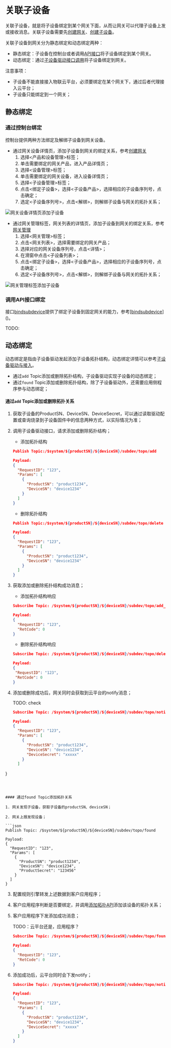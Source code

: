 # 关联子设备

关联子设备，就是将子设备绑定到某个网关下面，从而让网关可以代理子设备上发或接收消息。关联子设备需要先[创建网关]()、[创建子设备]()。

关联子设备到网关分为静态绑定和动态绑定两种：

- 静态绑定：子设备在控制台或者调用[API接口]()将子设备绑定到某个网关。
- 动态绑定：通过[子设备驱动接口调用]()将子设备绑定到网关。

注意事项：

- 子设备不能直接接入物联云平台，必须要绑定在某个网关下，通过后者代理接入云平台；
- 子设备只能绑定到一个网关；



## 静态绑定

### 通过控制台绑定

控制台提供两种方法绑定及解绑子设备到网关设备。

- 通过网关设备详情页，添加子设备到网关的绑定关系，参考[创建网关]()
  1. 选择<产品和设备管理>标签；
  2. 单击需要绑定的网关产品，进入产品详情页；
  3. 选择<设备管理>标签；
  4. 单击需要绑定的网关设备，进入设备详情页；
  5. 选择<子设备管理>标签；
  6. 点击<绑定子设备>，选择<子设备产品>，选择相应的子设备序列号，点击确定；
  7. 选定<子设备序列号>，点击<解绑>，则解绑子设备与网关的拓扑关系；

![网关设备详情页添加子设备](../../images/网关设备详情页添加子设备.png)

- 通过网关管理标签，网关列表的详情页，添加子设备到网关的绑定关系，参考[网关管理]()
  1. 选择<网关管理>标签；
  2. 点击<网关列表>，选择需要绑定的网关产品；
  3. 选择对应的网关设备序列号，点击<详情>；
  4. 在滑窗中点击<子设备列表>；
  5. 点击<绑定子设备>，选择<子设备产品>，选择相应的子设备序列号，点击确定；
  6. 选定<子设备序列号>，点击<解绑>，则解绑子设备与网关的拓扑关系；

![网关管理标签添加子设备](../../images/网关管理标签添加子设备.png)

### 调用API接口绑定

接口[bindsubdevice]()提供了绑定子设备到固定网关的能力，参考[[bindsubdevice]()]()。

TODO:

## 动态绑定

动态绑定是指由子设备驱动发起添加子设备拓扑结构，动态绑定详情可以参考[子设备驱动与接入]()。

- 通过`add` Topic添加或删除拓扑结构，子设备驱动实现子设备的动态绑定；
- 通过`found` Topic添加或删除拓扑结构，除了子设备驱动外，还需要应用侧程序参与动态绑定；

#### 通过`add` Topic添加或删除拓扑关系

1. 获取子设备的ProductSN、DeviceSN、DeviceSecret，可以通过读取驱动配置或查询烧录到子设备固件中的信息两种方式，以实际情况为准；

2. 调用子设备驱动接口，请求添加或删除拓扑结构；

   - 添加拓扑结构

   ```json
   Publish Topic:/$system/${productSN}/${deviceSN}/subdev/topo/add
   
   Payload:
   {
     "RequestID": "123",
     "Params": [
       {
         "ProductSN": "product1234",
         "DeviceSN": "device1234"
       }
     ]
   }
   ```

   - 删除拓扑结构

   ```json
   Publish Topic:/$system/${productSN}/${deviceSN}/subdev/topo/delete
   
   Payload:
   {
     "RequestID": "123",
     "Params": [
       {
         "ProductSN": "product1234",
         "DeviceSN": "device1234"
       }
     ]
   }
   ```

3. 获取添加或删除拓扑结构成功消息；

   - 添加拓扑结构响应

   ```json
   Subscribe Topic: /$system/${productSN}/${deviceSN}/subdev/topo/add_reply
   
   Payload:
   {
     "RequestID": "123",
     "RetCode": 0
   }
   ```

   - 删除拓扑结构响应

    ```json
   Subscribe Topic: /$system/${productSN}/${deviceSN}/subdev/topo/delete_reply
    
   Payload:
   {
     "RequestID": "123",
     "RetCode": 0
   }
    ```

4. 添加或删除成功后，网关同时会获取到云平台的notify消息；

   TODO: check
   
   ```json
   Subscribe Topic: /$system/${productSN}/${deviceSN}/subdev/topo/notify/delete
   
   Payload:
   {
     "RequestID": "123",
     "Params": [
       {
         "ProductSN": "product1234",
         "DeviceSN": "device1234",
         "DeviceSecret": "xxxxx"
       }
     ]
}
   ```
   
   

#### 通过found Topic添加拓扑关系

1. 网关发现子设备，获取子设备的productSN、deviceSN；

2. 网关上报发现设备；

   ```json
   Publish Topic: /$system/${productSN}/${deviceSN}/subdev/topo/found
   
   Payload:
   {
     "RequestID": "123",
     "Params": [
       {
         "ProductSN": "product1234",
         "DeviceSN": "device1234",
         "ProductSecret": "123456"
       }
     ]
   }
   ```

3. 配置规则引擎转发上述数据到客户应用程序；

4. 客户应用程序判断是否要绑定，并调用[添加拓扑API]()添加该设备的拓扑关系；

5. 客户应用程序下发添加成功消息；

   TODO：云平台还是，应用程序？

   ```json
   Subscribe Topic: /$system/${productSN}/${deviceSN}/subdev/topo/found_reply
   
   Payload:
   {
     "RequestID": "123",
     "RetCode": 0
   }
   ```

6. 添加成功后，云平台同时会下发notify；

   ```json
   Subscribe Topic: /$system/${productSN}/${deviceSN}/subdev/topo/notify/add
   
   Payload:
   {
     "RequestID": "123",
     "Params": [
       {
         "ProductSN": "product1234",
         "DeviceSN": "device1234",
         "DeviceSecret": "xxxxx"
       }
     ]
   }
   ```

